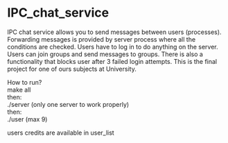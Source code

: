 # IPC_chat_service
IPC chat service allows you to send messages between users (processes). Forwarding messages is provided by server process where all the conditions are checked. Users have to log in to do anything on the server. Users can join groups and send messages to groups. There is also a functionality that blocks user after 3 failed login attempts. This is the final project for one of ours subjects at University.

How to run?<br />
make all<br />
then:<br />
./server (only one server to work properly)<br />
then:<br />
./user (max 9)

users credits are available in user_list 
